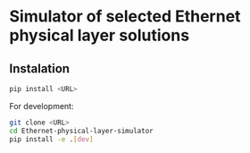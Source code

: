 # Simulator of selected Ethernet physical layer solutions

## Instalation

```sh
pip install <URL>
```

For development:

```sh
git clone <URL>
cd Ethernet-physical-layer-simulator
pip install -e .[dev]
```
